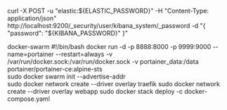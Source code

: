 curl -X POST -u "elastic:${ELASTIC_PASSWORD}" -H "Content-Type: application/json" http://localhost:9200/_security/user/kibana_system/_password -d "{ \"password\": \"${KIBANA_PASSWORD}\" }"

docker-swarm
#!/bin/bash
docker run -d -p 8888:8000 -p 9999:9000 --name=portainer --restart=always -v /var/run/docker.sock:/var/run/docker.sock -v portainer_data:/data portainer/portainer-ce:alpine-sts  
sudo docker swarm init --advertise-addr  
 sudo docker network create --driver overlay traefik
sudo docker network create --driver overlay webapp
sudo docker stack deploy -c docker-compose.yaml

